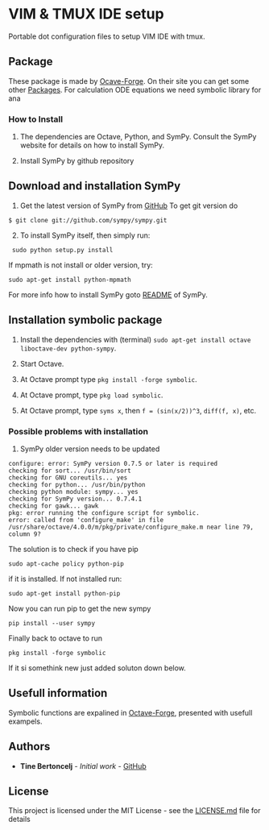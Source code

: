 # VIM & TMUX IDE setup

Portable dot configuration files to setup VIM IDE with tmux.

## Package

These package is made by [Ocave-Forge](https://octave.sourceforge.io/index.php). On their site you can get some other [Packages](https://octave.sourceforge.io/packages.php). For calculation ODE equations we need symbolic library for ana

### How to Install


1.  The dependencies are Octave, Python, and SymPy.  Consult the SymPy
    website for details on how to install SymPy.

2.  Install SymPy by github repository

Download and installation SymPy
--------

1. Get the latest version of SymPy from [GitHub](https://pypi.python.org/pypi/sympy/) To get git version do
```
$ git clone git://github.com/sympy/sympy.git
```
2. To install SymPy itself, then simply run:
```
 sudo python setup.py install
```
If mpmath is not install or older version, try:
```
sudo apt-get install python-mpmath
```
For more info how to install SymPy goto [README](https://github.com/sympy/sympy/blob/master/README.rst) of SymPy.

Installation symbolic package
-------

1.  Install the dependencies with (terminal)
    `sudo apt-get install octave liboctave-dev python-sympy`.

2.  Start Octave.

3.  At Octave prompt type `pkg install -forge symbolic`.

4.  At Octave prompt, type `pkg load symbolic`.

5.  At Octave prompt, type `syms x`, then `f = (sin(x/2))^3`,
    `diff(f, x)`, etc.

### Possible problems with installation

1. SymPy older version needs to be updated 
```
configure: error: SymPy version 0.7.5 or later is required
checking for sort... /usr/bin/sort
checking for GNU coreutils... yes
checking for python... /usr/bin/python
checking python module: sympy... yes
checking for SymPy version... 0.7.4.1
checking for gawk... gawk
pkg: error running the configure script for symbolic.
error: called from 'configure_make' in file /usr/share/octave/4.0.0/m/pkg/private/configure_make.m near line 79, column 9? 
```
The solution is to check if you have pip

```
sudo apt-cache policy python-pip
```
if it is installed. If not installed run:

```
sudo apt-get install python-pip
```
Now you can run pip to get the new sympy

```
pip install --user sympy
```
Finally back to octave to run
```
pkg install -forge symbolic
```

If it si somethink new just added soluton down below.

## Usefull information

Symbolic functions are expalined in [Octave-Forge](https://octave.sourceforge.io/symbolic/function/@sym/sym.html), presented with usefull exampels.


## Authors

* **Tine Bertoncelj** - *Initial work* - [GitHub](https://github.com/bertoncelj)


## License

This project is licensed under the MIT License - see the [LICENSE.md](LICENSE.md) file for details



